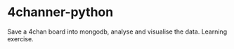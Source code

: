 4channer-python
===============

Save a 4chan board into mongodb, analyse and visualise the data. Learning exercise.
